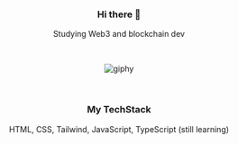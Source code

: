 <div align="center">
<h3> Hi there 👋 </h3> 

<p>Studying Web3 and blockchain dev</p>

<br/>


![giphy](https://camo.githubusercontent.com/1c599fd918f649ead173975ee0cb6ce72c47d2765e2813f608f7282a74407e26/68747470733a2f2f6d656469612e67697068792e636f6d2f6d656469612f38333648694a633770677a7938694e58436e2f67697068792e676966)


<br/>

<h3>My TechStack</h3>
<p>HTML, CSS, Tailwind, JavaScript, TypeScript (still learning)</p>
<!---
bryansdream/bryansdream is a ✨ special ✨ repository because its `README.md` (this file) appears on your GitHub profile.
You can click the Preview link to take a look at your changes.
--->

</div>
